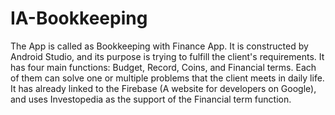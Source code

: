 # IA-Bookkeeping
The App is called as Bookkeeping with Finance App. It is constructed by Android Studio, and its purpose is trying to fulfill the client's requirements. 
It has four main functions: Budget, Record, Coins, and Financial terms. Each of them can solve one or multiple problems that the client meets in daily life.
It has already linked to the Firebase (A website for developers on Google), and uses Investopedia as the support of the Financial term function.
